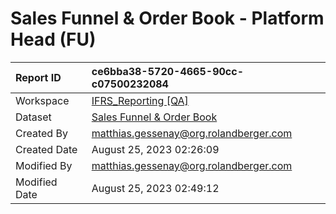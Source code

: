 



# Sales Funnel & Order Book - Platform Head (FU)

|Report ID|ce6bba38-5720-4665-90cc-c07500232084|
| :--- | :--- |
|Workspace|[IFRS_Reporting [QA]](../Workspaces/IFRS_Reporting-[QA].md)|
|Dataset|[Sales Funnel & Order Book](../Datasets/Sales-Funnel-&-Order-Book.md)|
|Created By|matthias.gessenay@org.rolandberger.com|
|Created Date|August 25, 2023 02:26:09|
|Modified By|matthias.gessenay@org.rolandberger.com|
|Modified Date|August 25, 2023 02:49:12|
